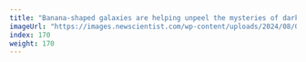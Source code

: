 ```yaml
---
title: "Banana-shaped galaxies are helping unpeel the mysteries of dark matter"
imageUrl: "https://images.newscientist.com/wp-content/uploads/2024/08/01155248/SEI_215286563.jpg?width=788"
index: 170
weight: 170
---
```

